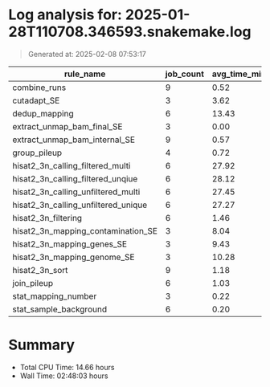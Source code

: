 # Log analysis for: 2025-01-28T110708.346593.snakemake.log
> Generated at: 2025-02-08 07:53:17

| rule_name                           | job_count | avg_time_min | total_time_min | threads |
| ----------------------------------- | --------- | ------------ | -------------- | ------- |
| combine_runs                        | 9         | 0.52         | 4.70           | 8       |
| cutadapt_SE                         | 3         | 3.62         | 10.87          | 20      |
| dedup_mapping                       | 6         | 13.43        | 80.57          | 20      |
| extract_unmap_bam_final_SE          | 3         | 0.00         | 0.00           | 4       |
| extract_unmap_bam_internal_SE       | 9         | 0.57         | 5.17           | 4       |
| group_pileup                        | 4         | 0.72         | 2.90           | 6       |
| hisat2_3n_calling_filtered_multi    | 6         | 27.92        | 167.50         | 16      |
| hisat2_3n_calling_filtered_unqiue   | 6         | 28.12        | 168.72         | 16      |
| hisat2_3n_calling_unfiltered_multi  | 6         | 27.45        | 164.72         | 16      |
| hisat2_3n_calling_unfiltered_unique | 6         | 27.27        | 163.65         | 16      |
| hisat2_3n_filtering                 | 6         | 1.46         | 8.77           | 4       |
| hisat2_3n_mapping_contamination_SE  | 3         | 8.04         | 24.13          | 24      |
| hisat2_3n_mapping_genes_SE          | 3         | 9.43         | 28.28          | 35      |
| hisat2_3n_mapping_genome_SE         | 3         | 10.28        | 30.83          | 24      |
| hisat2_3n_sort                      | 9         | 1.18         | 10.63          | 16      |
| join_pileup                         | 6         | 1.03         | 6.18           | 6       |
| stat_mapping_number                 | 3         | 0.22         | 0.67           | 4       |
| stat_sample_background              | 6         | 0.20         | 1.22           | 2       |

# Summary 
* Total CPU Time: 14.66 hours
* Wall Time: 02:48:03 hours
